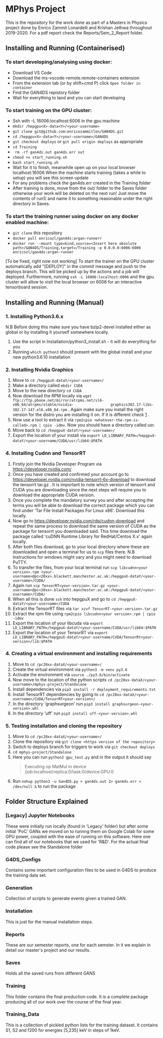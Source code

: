 # MPhys Project
This is the repository for the work done as part of a Masters in Physics project
done by Enrico Zammit Lonardelli and Krishan Jethwa throughout 2019-2020.
For a pdf report check the Reports/Sem_2_Report folder.

## Installing and Running (Containerised)
### To start developing/analysing using docker:
* Download VS Code
* Download the ms-vscode-remote.remote-containers extension
* From the extension tab (or by shift+cmd P) click `Open folder in container`
* Find the GAN4DS repistory folder
* Wait for everything to laod and you can start developing

### To start training on the GPU cluster:
* Ssh with -L 16006:localhost:6006 in the gpu machine
* `mkdir /hepgpu<X>-data<Y>/<your-username>`
* `git clone git@github.com:enricozammitlon/GAN4DS.git`
* `cd /hepgpu<X>-data<Y>/<your-username>/GAN4DS`
* `git checkout deploys` or `git pull origin deploys` as appropriate
* `cd Training`
* ` rm -rf gan4ds.out gan4ds.err out`
* `chmod +x start_running.sh`
* `bash start_running.sh`
* Wait for it to finish, meanwhile open up on your local browser localhost:16006
  When the machine starts training (takes a while to setup) you will see this screen update
* For any problems check the gan4ds.err created in the Training folder
* After training is done, move from the out/ folder to the Saves folder otherwise
  your work will be deleted on the next run! Just move the contents of run1/ and
  name it to something reasonable under the right directory in Saves.

### To start the training runner using docker on any docker enabled machine:
* `git clone` this repository
* `docker pull enricozl/gan4ds:argan-runnerr`
* `docker run --mount type=bind,source=<Insert here absolute path>/GAN4DS/Training,target=/Training -p 0.0.0.0:6006:6006 enricozl/gan4ds:argan-runner`

[To be fixed, right now not working]
To start the trainer on the GPU cluster automatically add "[DEPLOY]" in the
commit message and push to the deploys branch. This will be picked up by the
actions and a job will deployed. Furthermore, running
`ssh -L 16006:localhost:6006` and the gpu cluster will allow to visit the local browser
on 6006 for an interactive tensorboard session.

## Installing and Running (Manual)
### 1. Installing Python3.6.x
   N.B Before doing this make sure you have bzip2-devel installed either as global or by installing it yourself somewhere        locally.
   1. Use the script in Installation/python3_install.sh - it will do everything for you
   2. Running `which python3` should present with the global install and your new python3.6.10 installation

 ### 2. Installing Nvidia Graphics
   1. Move to `cd /hepgpuX-dataY/<your-username>/`
   2. Make a directory called `mkdir CUDA`
   3. Move to the new directory `cd CUDA`
   4. Now download the RPM locally via `wget ftp://ftp.pbone.net/mirror/atrpms.net/sl6-x86_64/atrpms/stable/nvidia-                 graphics302.17-libs-302.17-147.el6.x86_64.rpm` . Again make sure you install the right version for the distro you are         installing it on. If it is different check [1] .
   5. Now use a tool to extract it via `rpm2cpio <whatever-the-rpm-is-called>.rpm | cpio -idmv`. Now you should have a               directory called usr.
   6. Move back to `cd /hepgpuX-dataY/<your-username>/`
   7. Export the location of your install via `export LD_LIBRARY_PATH=/hepgpuX-dataY/<your-username/CUDA/usr/lib64:$PATH`.

 ### 4. Installing Cudnn and TensorRT
   1. Firstly join the Nvidia Developer Program via https://developer.nvidia.com/
   2. Once you have created and confirmed your account go to https://developer.nvidia.com/nvidia-tensorrt-6x-download to             download the tensorrt tar.gz . It is important to note which version of tensorrt and CUDA you are downloading since the       next steps will require you to download the appropriate CUDA version.
   3. Once you complete the mandatory survey you and after accepting the terms you will be able to download the correct             package which you can find under 'Tar File Install Packages For Linux x86'. Download this locally.
   4. Now go to https://developer.nvidia.com/rdp/cudnn-download and repeat the same process to download the same version of         CUDA as the package for tensorrt you downloaded said. This time download the package called 'cuDNN Runtime Library for         RedHat/Centos X.x' again locally.
   5. After both files download, go to your local directory where these are downloaded and open a terminal for us to `scp`           files there. N.B Instructions for windows might vary and you might need to download PuTTY.
   6. To transfer the files, from your local terminal run `scp libcudnn<your version>.rpm <your-                                     username>@pc<20xx>.blackett.manchester.ac.uk:/hepgpuX-dataY/<your-username>/CUDA/`
   7. Again run `scp TensorRT<your-version>.tar.gz <your-username>@pc<20xx>.blackett.manchester.ac.uk:/hepgpuX-dataY/<your-         username>/CUDA/`
   8. When all this is done `ssh` into hepgpuX and go to `cd /hepgpuX-dataY/<your-username>/CUDA`
   9. Extract the TensorRT files via `tar xzvf TensorRT-<your-version>.tar.gz`
   10. Extract the rpm file using `rpm2cpio libcudnn<your version>.rpm | cpio -idmv`
   11. Export the location of your libcuda via `export LD_LIBRARY_PATH=/hepgpuX-dataY/<your-username/CUDA/usr/lib64:$PATH`
   12. Export the location of your TensorRT via `export LD_LIBRARY_PATH=/hepgpuX-dataY/<your-username/CUDA/TensorRt<your-            version>/lib:$PATH`

 ### 4. Creating a virtual environment and installing requirements
   1. Move to `cd /pc20xx-dataX/<your-username>/`
   2. Create the virtual environment via `python3 -m venv py3.6`
   3. Activate the environment via `source ./py3.6/bin/activate`
   4. Now move to the location of the python scripts `cd /pc20xx-dataX/<your-username>/mphys-project/Standalone`
   5. Install dependencies via `pip3 install -r deployment_requirements.txt`
   6. Install TensorRT dependencies by going to `cd /pc20xx-dataX/<your-username>/CUDA/TensorRT<your-version>/`
   7. In the directory 'graphsurgeon' run `pip3 install graphsurgeon-<your-version>.whl`
   8. In the directory 'uff' run `pip3 install uff-<your-version>.whl`

### 5. Testing installation and cloning the repository
   1. Move to `cd /pc20xx-dataX/<your-username>/`
   2. Clone the repository via `git clone <https version of the repository>`
   3. Switch to deploys branch for triggers to work via `git checkout deploys`
   4. `cd mphys-project/Standalone`
   5. Here you can run `python3 gpu_test.py` and in the output it should say
      > Executing op MatMul in device /job:localhost/replica:0/task:0/device:GPU:0
   6. Run `nohup python3 -u Gan4DS.py > gan4ds.out 2> gan4ds.err < /dev/null &` to run the package

[1]:http://rpm.pbone.net/index.php3/stat/3/limit/9/srodzaj/1/dl/40/search/libcuda.so.1()(64bit)/field[]/1/field[]/2
## Folder Structure Explained
### [Legacy] Jupyter Notebooks
These were initially run locally (found in 'Legacy' folder) but after some initial 'PoC' GANs we moved on to runnng them on Google Colab for some GPU power, coupled with the ease of running on this software. Here one can find all of our notebooks that we used for 'R&D'. For the actual final code please see the Standalone folder

### G4DS_Configs
Contains some important configuration files to be used in G4DS to produce the training data set.

### Generation
Collection of scripts to generate events given a trained GAN.

### Installation
This is just for the manual installation steps.

### Reports
These are our semester reports, one for each semster. In it we explain in detail our master's project and our results.

### Saves
Holds all the saved runs from different GANS

### Training
This folder contains the final production code. It is a complete package producing all of our work over the course of the final year.

### Training_Data
This is a collection of pickled python lists for the training dataset.
It contains S1, S2 and f200 for energies [5,235] keV in steps of 1keV.
